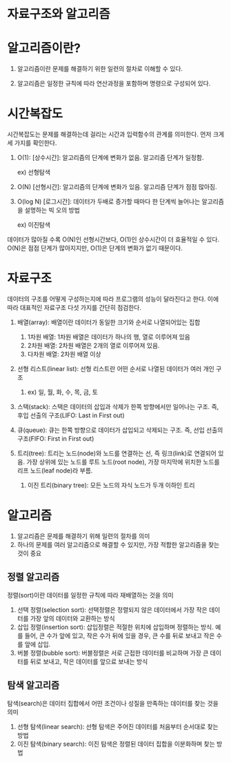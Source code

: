# 자료구조와 알고리즘

# 알고리즘이란?

1. 알고리즘이란 문제를 해결하기 위한 일련의 절차로 이해할 수 있다. 

1. 알고리즘은 일정한 규칙에 따라 연산과정을 포함하며 명령으로 구성되어 있다.

# 시간복잡도

시간복잡도는 문제를 해결하는데 걸리는 시간과 입력함수의 관계를 의미한다. 먼저 크게 세 가지를 확인한다. 

1. O(1): [상수시간]: 알고리즘의 단계에 변화가 없음. 알고리즘 단계가 일정함.
    
    ex) 선형탐색
    

1. O(N) [선형시간]: 알고리즘의 단계에 변화가 있음. 알고리즘 단계가 점점 많아짐.

1. O(log N) [로그시간]: 데이터가 두배로 증가할 때마다 한 단계씩 늘어나는 알고리즘을 설명하는 빅 오의 방법 
    
    ex) 이진탐색
    

데이터가 많아질 수록 O(N)인 선형시간보다, O(1)인 상수시간이 더 효율적일 수 있다. O(N)은 점점 단계가 많아지지만, O(1)은 단계의 변화가 없기 때문이다. 

# 자료구조

데이터의 구조를 어떻게 구성하는지에 따라 프로그램의 성능이 달라진다고 한다. 이에 따라 대표적인 자료구조 다섯 가지를 간단히 점검한다.

1. 배열(array): 배열이란 데이터가 동일한 크기와 순서로 나열되어있는 집합
    1. 1차원 배열: 1차원 배열은 데이터가 하나의 행, 열로 이루어져 있음
    2. 2차원 배열: 2차원 배열은 2개의 열로 이루어져 있음.
    3. 다차원 배열: 2차원 배열 이상
    
2. 선형 리스트(linear list): 선형 리스트란 어떤 순서로 나열된 데이터가 여러 개인 구조
    1. ex) 일, 월, 화, 수, 목, 금, 토 
3. 스택(stack): 스택은 데이터의 삽입과 삭제가 한쪽 방향에서만 일어나는 구조. 즉, 후입 선출의 구조(LIFO: Last in First out)
4. 큐(queue): 큐는 한쪽 방향으로 데이터가 삽입되고 삭제되는 구조. 즉, 선입 선출의 구조(FIFO: First in First out)
5. 트리(tree): 트리는 노드(node)와 노드를 연결하는 선, 즉 링크(link)로 연결되어 있음. 가장 상위에 있는 노드를 루트 노드(root node), 가장 마지막에 위치한 노드를 리프 노드(leaf node)라 부름.
    1. 이진 트리(binary tree): 모든 노드의 자식 노드가 두개 이하인 트리

# 알고리즘

1. 알고리즘은 문제를 해결하기 위해 일련의 절차를 의미
2. 하나의 문제를 여러 알고리즘으로 해결할 수 있지만, 가장 적합한 알고리즘을 찾는 것이 중요

## 정렬 알고리즘

정렬(sort)이란 데이터를 일정한 규칙에 따라 재배열하는 것을 의미

1. 선택 정렬(selection sort): 선택정렬은 정렬되지 않은 데이터에서 가장 작은 데이터를 가장 앞의 데이터와 교환하는 방식
2. 삽입 정렬(insertion sort): 삽입정렬은 적절한 위치에 삽입하며 정렬하는 방식. 예를 들어, 큰 수가 앞에 있고, 작은 수가 뒤에 있을 경우, 큰 수를 뒤로 보내고 작은 수를 앞에 삽입.
3. 버블 정렬(bubble sort): 버블정렬은 서로 근접한 데이터를 비교하며 가장 큰 데이터를 뒤로 보내고, 작은 데이터를 앞으료 보내는 방식

## 탐색 알고리즘

탐색(search)은 데이터 집합에서 어떤 조건이나 성질을 만족하는 데이터를 찾는 것을 의미

1. 선형 탐색(linear search): 선형 탐색은 주어진 데이터를 처음부터 순서대로 찾는 방법
2. 이진 탐색(binary search): 이진 탐색은 정렬된 데이터 집합을 이분화하며 찾는 방법
